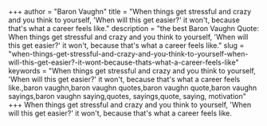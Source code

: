 +++
author = "Baron Vaughn"
title = "When things get stressful and crazy and you think to yourself, 'When will this get easier?' it won't, because that's what a career feels like."
description = "the best Baron Vaughn Quote: When things get stressful and crazy and you think to yourself, 'When will this get easier?' it won't, because that's what a career feels like."
slug = "when-things-get-stressful-and-crazy-and-you-think-to-yourself-when-will-this-get-easier?-it-wont-because-thats-what-a-career-feels-like"
keywords = "When things get stressful and crazy and you think to yourself, 'When will this get easier?' it won't, because that's what a career feels like.,baron vaughn,baron vaughn quotes,baron vaughn quote,baron vaughn sayings,baron vaughn saying,quotes, sayings,quote, saying, motivation"
+++
When things get stressful and crazy and you think to yourself, 'When will this get easier?' it won't, because that's what a career feels like.
